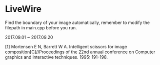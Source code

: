 # LiveWire

Find the boundary of your image automatically, remember to modify the filepath in main.cpp before you run.

2017.09.01 ~ 2017.09.20

[1] Mortensen E N, Barrett W A. Intelligent scissors for image composition[C]//Proceedings of the 22nd annual conference on Computer graphics and interactive techniques. 1995: 191-198.
